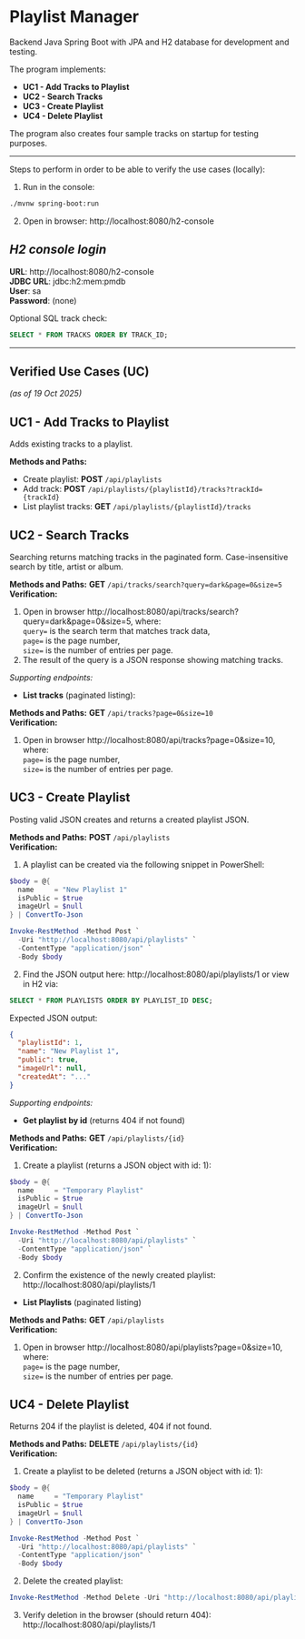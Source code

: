 # Playlist Manager

Backend Java Spring Boot with JPA and H2 database for development and testing.

The program implements:
- **UC1 - Add Tracks to Playlist**
- **UC2 - Search Tracks**
- **UC3 - Create Playlist**
- **UC4 - Delete Playlist**

The program also creates four sample tracks on startup for testing purposes.

---

Steps to perform in order to be able to verify the use cases (locally):
1) Run in the console:
```bash
./mvnw spring-boot:run
```
2) Open in browser: http://localhost:8080/h2-console

## *H2 console login*  
**URL**: http://localhost:8080/h2-console  
**JDBC URL**: jdbc:h2:mem:pmdb  
**User**: sa  
**Password**: (none)  

Optional SQL track check:
```sql
SELECT * FROM TRACKS ORDER BY TRACK_ID;
```

---

## **Verified Use Cases (UC)**
*(as of 19 Oct 2025)*


## **UC1 - Add Tracks to Playlist**

Adds existing tracks to a playlist.

**Methods and Paths:**
- Create playlist: **POST** `/api/playlists`
- Add track: **POST** `/api/playlists/{playlistId}/tracks?trackId={trackId}`
- List playlist tracks: **GET** `/api/playlists/{playlistId}/tracks`



## **UC2 - Search Tracks**

Searching returns matching tracks in the paginated form. Case-insensitive search by title, artist or album.

**Methods and Paths:** **GET** `/api/tracks/search?query=dark&page=0&size=5`  
**Verification:**
1) Open in browser http://localhost:8080/api/tracks/search?query=dark&page=0&size=5, where:  
`query=` is the search term that matches track data,  
`page=` is the page number,  
`size=` is the number of entries per page.  
2) The result of the query is a JSON response showing matching tracks.


*Supporting endpoints:*

- **List tracks** (paginated listing):

**Methods and Paths:** **GET** `/api/tracks?page=0&size=10`  
**Verification:**
1) Open in browser http://localhost:8080/api/tracks?page=0&size=10, where:  
`page=` is the page number,  
`size=` is the number of entries per page.  



## **UC3 - Create Playlist**

Posting valid JSON creates and returns a created playlist JSON.

**Methods and Paths:** **POST** `/api/playlists`  
**Verification:**

1) A playlist can be created via the following snippet in PowerShell:
```powershell
$body = @{
  name     = "New Playlist 1"
  isPublic = $true
  imageUrl = $null
} | ConvertTo-Json

Invoke-RestMethod -Method Post `
  -Uri "http://localhost:8080/api/playlists" `
  -ContentType "application/json" `
  -Body $body
```

2) Find the JSON output here: http://localhost:8080/api/playlists/1 or view in H2 via:
```sql
SELECT * FROM PLAYLISTS ORDER BY PLAYLIST_ID DESC;
```
Expected JSON output:
```json
{
  "playlistId": 1,
  "name": "New Playlist 1",
  "public": true,
  "imageUrl": null,
  "createdAt": "..."
}
```


*Supporting endpoints:*

- **Get playlist by id** (returns 404 if not found)

**Methods and Paths:** **GET** `/api/playlists/{id}`  
**Verification:**
1) Create a playlist (returns a JSON object with id: 1):

```powershell
$body = @{
  name     = "Temporary Playlist"
  isPublic = $true
  imageUrl = $null
} | ConvertTo-Json

Invoke-RestMethod -Method Post `
  -Uri "http://localhost:8080/api/playlists" `
  -ContentType "application/json" `
  -Body $body
```
2) Confirm the existence of the newly created playlist: http://localhost:8080/api/playlists/1

- **List Playlists** (paginated listing)

**Methods and Paths:** **GET** `/api/playlists`  
**Verification:**
1) Open in browser http://localhost:8080/api/playlists?page=0&size=10, where:  
`page=` is the page number,  
`size=` is the number of entries per page.  



## **UC4 - Delete Playlist**

Returns 204 if the playlist is deleted, 404 if not found.

**Methods and Paths:** **DELETE** `/api/playlists/{id}`  
**Verification:**
1) Create a playlist to be deleted (returns a JSON object with id: 1):

```powershell
$body = @{
  name     = "Temporary Playlist"
  isPublic = $true
  imageUrl = $null
} | ConvertTo-Json

Invoke-RestMethod -Method Post `
  -Uri "http://localhost:8080/api/playlists" `
  -ContentType "application/json" `
  -Body $body
```
2) Delete the created playlist:
```powershell
Invoke-RestMethod -Method Delete -Uri "http://localhost:8080/api/playlists/1"
```
3) Verify deletion in the browser (should return 404): http://localhost:8080/api/playlists/1